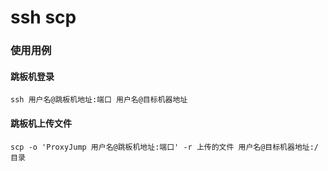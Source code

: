 # ssh scp

### 使用用例

#### 跳板机登录

`ssh 用户名@跳板机地址:端口 用户名@目标机器地址`

#### 跳板机上传文件

`scp -o 'ProxyJump 用户名@跳板机地址:端口' -r 上传的文件 用户名@目标机器地址:/目录`
